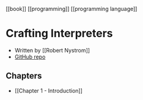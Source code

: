 [[book]] [[programming]] [[programming language]]

# Crafting Interpreters
- Written by [[Robert Nystrom]]
- [GitHub repo](https://github.com/munificent/craftinginterpreters)

## Chapters
- [[Chapter 1 - Introduction]]
